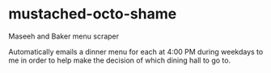 mustached-octo-shame
====================

Maseeh and Baker menu scraper

Automatically emails a dinner menu for each at 4:00 PM during weekdays to me in order to help make the decision of which dining hall to go to.
